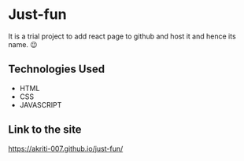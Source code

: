 # Just-fun
It is a trial project to add react page to github and host it and hence its name. 😉

## Technologies Used 
- HTML
- CSS
- JAVASCRIPT

     


## Link to the site
https://akriti-007.github.io/just-fun/
